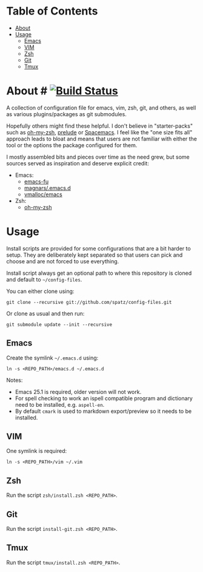 # Table of Contents #

* [About](#about)
* [Usage](#usage)
  * [Emacs](#emacs)
  * [VIM](#vim)
  * [Zsh](#zsh)
  * [Git](#git)
  * [Tmux](#tmux)

# About #  [![Build Status](https://travis-ci.org/getslash/scotty.png)](https://travis-ci.org/drrlvn/config-files)

A collection of configuration file for emacs, vim, zsh, git, and others, as well as various
plugins/packages as git submodules.

Hopefully others might find these helpful. I don't believe in "starter-packs" such as
[oh-my-zsh](https://github.com/robbyrussell/oh-my-zsh/), [prelude](http://batsov.com/prelude/) or
[Spacemacs](http://spacemacs.org/). I feel like the "one size fits all" approach leads to bloat and
means that users are not familiar with either the tool or the options the package configured for
them.

I mostly assembled bits and pieces over time as the need grew, but some sources served as
inspiration and deserve explicit credit:

* Emacs:
  * [emacs-fu](http://www.djcbsoftware.nl/dot-emacs.html)
  * [magnars/.emacs.d](https://github.com/magnars/.emacs.d)
  * [vmalloc/emacs](https://github.com/vmalloc/emacs)
* Zsh:
  * [oh-my-zsh](https://github.com/robbyrussell/oh-my-zsh/)

# Usage #

Install scripts are provided for some configurations that are a bit harder to setup. They are
deliberately kept separated so that users can pick and choose and are not forced to use everything.

Install script always get an optional path to where this repository is cloned and default to
`~/config-files`.

You can either clone using:

    git clone --recursive git://github.com/spatz/config-files.git

Or clone as usual and then run:

    git submodule update --init --recursive

## Emacs ##

Create the symlink `~/.emacs.d` using:

    ln -s <REPO_PATH>/emacs.d ~/.emacs.d

Notes:
* Emacs 25.1 is required, older version will not work.
* For spell checking to work an ispell compatible program and dictionary need to be installed,
  e.g. `aspell-en`.
* By default `cmark` is used to markdown export/preview so it needs to be installed.

## VIM ##

One symlink is required:

    ln -s <REPO_PATH>/vim ~/.vim

## Zsh ##

Run the script `zsh/install.zsh <REPO_PATH>`.

## Git ##

Run the script `install-git.zsh <REPO_PATH>`.

## Tmux ##

Run the script `tmux/install.zsh <REPO_PATH>`.
